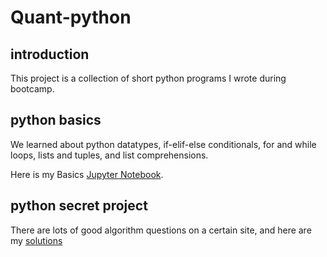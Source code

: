 # Quant-python

## introduction
This project is a collection of short python programs I wrote during bootcamp.

## python basics
We learned about python datatypes, if-elif-else conditionals, for and while loops, lists and tuples, and list comprehensions.

Here is my Basics [Jupyter Notebook](https://github.com/Roxanneyin/Quant-python/blob/master/pybasic.ipynb).

## python secret project
There are lots of good algorithm questions on a certain site, and here are my [solutions](https://github.com/Roxanneyin/Quant-python/blob/master/python-secret-notebook-empty.ipynb)

